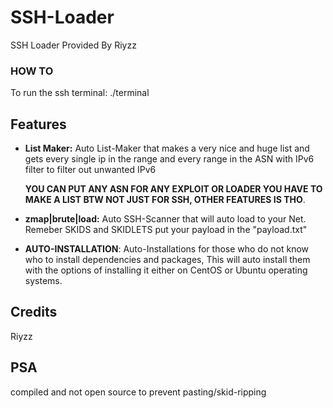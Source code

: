 # SSH-Loader
SSH Loader Provided By Riyzz


### HOW TO
To run the ssh terminal: ./terminal

## Features

- **List Maker:** Auto List-Maker that makes a very nice and huge list and gets every single ip in the range and every range in the ASN with IPv6 filter to filter out unwanted IPv6 


  **YOU CAN PUT ANY ASN FOR ANY EXPLOIT OR LOADER YOU HAVE TO MAKE A LIST BTW NOT JUST FOR SSH, OTHER FEATURES IS THO**.


- **zmap|brute|load:** Auto SSH-Scanner that will auto load to your Net. Remeber SKIDS and SKIDLETS put your payload in the "payload.txt"


- **AUTO-INSTALLATION**: Auto-Installations for those who do not know who to install dependencies and packages, This will auto install them with the options of installing it either on CentOS or Ubuntu operating systems.


## Credits
Riyzz


## PSA 
compiled and not open source to prevent pasting/skid-ripping


